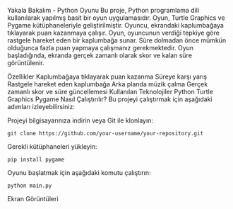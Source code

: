 Yakala Bakalım - Python Oyunu
Bu proje, Python programlama dili kullanılarak yapılmış basit bir oyun uygulamasıdır. Oyun, Turtle Graphics ve Pygame kütüphaneleriyle geliştirilmiştir. Oyuncu, ekrandaki kaplumbağaya tıklayarak puan kazanmaya çalışır. Oyun, oyuncunun verdiği tepkiye göre rastgele hareket eden bir kaplumbağa sunar. Süre dolmadan önce mümkün olduğunca fazla puan yapmaya çalışmanız gerekmektedir. Oyun başladığında, ekranda gerçek zamanlı olarak skor ve kalan süre görüntülenir.

Özellikler
Kaplumbağaya tıklayarak puan kazanma
Süreye karşı yarış
Rastgele hareket eden kaplumbağa
Arka planda müzik çalma
Gerçek zamanlı skor ve süre güncellemesi
Kullanılan Teknolojiler
Python
Turtle Graphics
Pygame
Nasıl Çalıştırılır?
Bu projeyi çalıştırmak için aşağıdaki adımları izleyebilirsiniz:

Projeyi bilgisayarınıza indirin veya Git ile klonlayın:

```
git clone https://github.com/your-username/your-repository.git
```

Gerekli kütüphaneleri yükleyin:

```
pip install pygame
```

Oyunu başlatmak için aşağıdaki komutu çalıştırın:

```
python main.py
```

Ekran Görüntüleri
